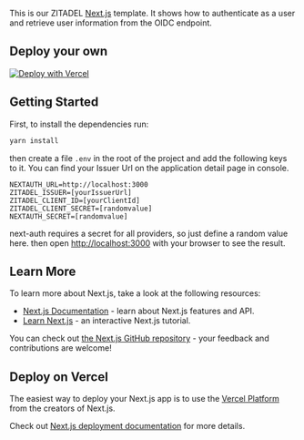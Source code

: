 This is our ZITADEL [Next.js](https://nextjs.org/) template. It shows how to authenticate as a user and retrieve user information from the OIDC endpoint.

## Deploy your own

[![Deploy with Vercel](https://vercel.com/button)](https://vercel.com/new/clone?repository-url=https%3A%2F%2Fgithub.com%2Fzitadel%2Fzitadel-nextjs&env=NEXTAUTH_URL,ZITADEL_CLIENT_ID,ZITADEL_CLIENT_SECRET,ZITADEL_ISSUER,NEXTAUTH_SECRET&envDescription=Navigate%20to%20your%20ZITADEL%20cloud%20application%20and%20copy%20the%20required%20information.%20Provide%20a%20random%20value%20for%20ZITADEL_CLIENT_SECRET%20and%20NEXTAUTH_SECRET&project-name=zitadel-nextjs&repo-name=zitadel-nextjs&redirect-url=https%3A%2F%2Fzitadel.cloud)

## Getting Started

First, to install the dependencies run:

```bash
yarn install
```

then create a file `.env` in the root of the project and add the following keys to it.
You can find your Issuer Url on the application detail page in console.

```
NEXTAUTH_URL=http://localhost:3000
ZITADEL_ISSUER=[yourIssuerUrl]
ZITADEL_CLIENT_ID=[yourClientId]
ZITADEL_CLIENT_SECRET=[randomvalue]
NEXTAUTH_SECRET=[randomvalue]
```

next-auth requires a secret for all providers, so just define a random value here.
then open [http://localhost:3000](http://localhost:3000) with your browser to see the result.


## Learn More

To learn more about Next.js, take a look at the following resources:

- [Next.js Documentation](https://nextjs.org/docs) - learn about Next.js features and API.
- [Learn Next.js](https://nextjs.org/learn) - an interactive Next.js tutorial.

You can check out [the Next.js GitHub repository](https://github.com/vercel/next.js/) - your feedback and contributions are welcome!

## Deploy on Vercel

The easiest way to deploy your Next.js app is to use the [Vercel Platform](https://vercel.com/new?utm_medium=default-template&filter=next.js&utm_source=create-next-app&utm_campaign=create-next-app-readme) from the creators of Next.js.

Check out [Next.js deployment documentation](https://nextjs.org/docs/deployment) for more details.
